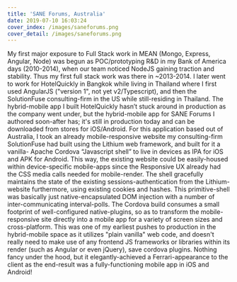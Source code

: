 ```yaml
---
title: 'SANE Forums, Australia'
date: 2019-07-10 16:03:24
cover_index: /images/saneforums.png
cover_detail: /images/saneforums.png
---
```


My first major exposure to Full Stack work in MEAN (Mongo, Express, Angular, Node) was begun as POC/prototyping R&D in my Bank of America days (2010-2014), when our team noticed NodeJS gaining traction and stability. Thus my first full stack work was there in ~2013-2014. I later went to work for HotelQuickly in Bangkok while living in Thailand where I first used AngularJS ("version 1", not yet v2/Typescript), and then the SolutionFuse consulting-firm in the US while still-residing in Thailand. The hybrid-mobile app I built HotelQuickly hasn’t stuck around in production as the company went under, but the hybrid-mobile app for SANE Forums I authored soon-after has; it's still in production today and can be downloaded from stores for iOS/Android. For this application based out of Australia, I took an already mobile-responsive website my consulting-firm SolutionFuse had built using the Lithium web framework, and built for it a vanilla- Apache Cordova “Javascript shell” to live in devices as IPA for iOS and APK for Android. This way, the existing website could be easily-housed within device-specific mobile-apps since the Responsive UX already had the CSS media calls needed for mobile-render. The shell gracefully maintains the state of the existing sessions-authentication from the Lithium-website furthermore, using existing cookies and hashes. This primitive-shell was basically just native-encapsulated DOM injection with a number of inter-communicating interval-polls. The Cordova build consumes a small footprint of well-configured native-plugins, so as to transform the mobile-responsive site directly into a mobile app for a variety of screen sizes and cross-platform. This was one of my earliest pushes to production in the hybrid-mobile space as it utilizes "plain vanilla" web code, and doesn't really need to make use of any frontend JS frameworks or libraries within its render (such as Angular or even jQuery), save cordova plugins. Nothing fancy under the hood, but it elegantly-achieved a Ferrari-appearance to the client as the end-result was a fully-functioning mobile app in iOS and Android!
